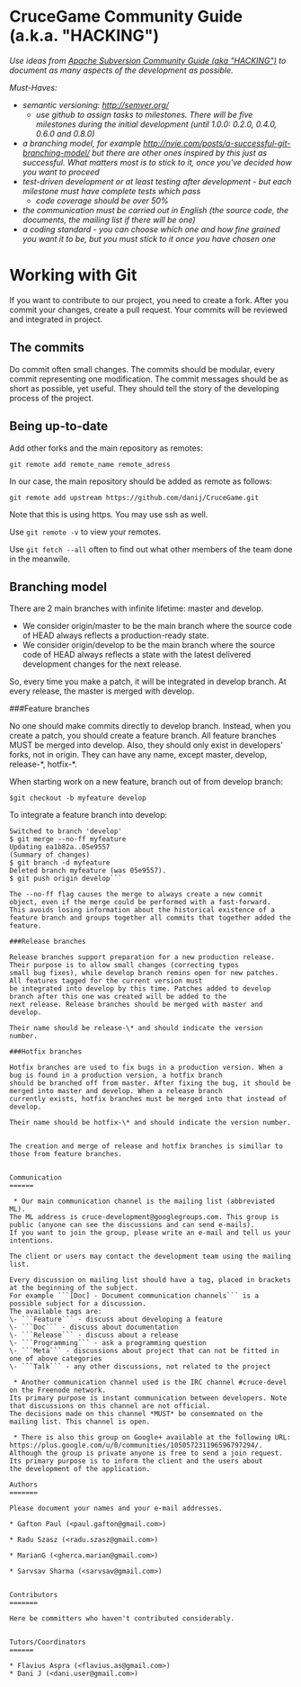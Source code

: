 CruceGame Community Guide (a.k.a. "HACKING")
=========

*Use ideas from [Apache Subversion Community Guide (aka "HACKING")](http://subversion.apache.org/docs/community-guide/)
to document as many aspects of the development as possible.*

*Must-Haves:*

* *semantic versioning: http://semver.org/*
  * *use github to assign tasks to milestones. There will be five milestones
    during the initial development (until 1.0.0: 0.2.0, 0.4.0, 0.6.0 and 0.8.0)*
* *a branching model, for example http://nvie.com/posts/a-successful-git-branching-model/
  but there are other ones inspired by this just as successful. What matters most
  is to stick to it, once you've decided how you want to proceed*
* *test-driven development or at least testing after development - but each
  milestone must have complete tests which pass*
  * *code coverage should be over 50%*
* *the communication must be carried out in English (the source code, the documents,
  the mailing list if there will be one)*
* *a coding standard - you can choose which one and how fine grained you want it
  to be, but you must stick to it once you have chosen one*


Working with Git
======

If you want to contribute to our project, you need to create a fork.
After you commit your changes, create a pull request. Your commits will be reviewed and integrated in project.

The commits
------
Do commit often small changes. The commits should be modular, every commit
representing one modification. The commit messages should be as short as
possible, yet useful. They should tell the story of the developing process
of the project.

Being up-to-date
------
Add other forks and the main repository as remotes:

```git remote add remote_name remote_adress```

In our case, the main repository should be added as remote as follows:

```git remote add upstream https://github.com/danij/CruceGame.git```

Note that this is using https. You may use ssh as well.

Use ```git remote -v``` to view your remotes.

Use ```git fetch --all``` often to find out what other members of the team
done in the meanwile.

Branching model
------

There are 2 main branches with infinite lifetime: master and develop.
* We consider origin/master to be the main branch where the source code of HEAD always reflects a production-ready state.
* We consider origin/develop to be the main branch where the source code of HEAD always reflects a state with the latest
delivered development changes for the next release.

So, every time you make a patch, it will be integrated in develop branch. 
At every release, the master is merged with develop.

###Feature branches

No one should make commits directly to develop branch. Instead, when you create a patch, you should create a feature branch.
All feature branches MUST be merged into develop. Also, they should only exist in developers' forks, not in origin.
They can have any name, except master, develop, release-\*, hotfix-\*.

When starting work on a new feature, branch out of from develop branch:

```$git checkout -b myfeature develop```

To integrate a feature branch into develop:

```$ git checkout develop
Switched to branch 'develop'
$ git merge --no-ff myfeature
Updating ea1b82a..05e9557
(Summary of changes)
$ git branch -d myfeature
Deleted branch myfeature (was 05e9557).
$ git push origin develop```

The --no-ff flag causes the merge to always create a new commit object, even if the merge could be performed with a fast-forward.
This avoids losing information about the historical existence of a feature branch and groups together all commits that together added the feature. 

###Release branches

Release branches support preparation for a new production release. Their purpose is to allow small changes (correcting typos
small bug fixes), while develop branch remins open for new patches. All features tagged for the current version must
be integrated into develop by this time. Patches added to develop branch after this one was created will be added to the
next release. Release branches should be merged with master and develop.

Their name should be release-\* and should indicate the version number.

###Hotfix branches

Hotfix branches are used to fix bugs in a production version. When a bug is found in a production version, a hotfix branch
should be branched off from master. After fixing the bug, it should be merged into master and develop. When a release branch
currently exists, hotfix branches must be merged into that instead of develop.

Their name should be hotfix-\* and should indicate the version number.


The creation and merge of release and hotfix branches is simillar to those from feature branches.


Communication
======

 * Our main communication channel is the mailing list (abbreviated ML).
The ML address is cruce-development@googlegroups.com. This group is public (anyone can see the discussions and can send e-mails).
If you want to join the group, please write an e-mail and tell us your intentions.

The client or users may contact the development team using the mailing list.

Every discussion on mailing list should have a tag, placed in brackets at the beginning of the subject.
For example ```[Doc] - Document communication channels``` is a possible subject for a discussion.
The available tags are:  
\- ```Feature``` - discuss about developing a feature  
\- ```Doc``` - discuss about documentation  
\- ```Release``` - discuss about a release  
\- ```Programming``` - ask a programming question  
\- ```Meta``` - discussions about project that can not be fitted in one of above categories  
\- ```Talk``` - any other discussions, not related to the project  

 * Another communication channel used is the IRC channel #cruce-devel on the Freenode network.
Its primary purpose is instant communication between developers. Note that discussions on this channel are not official.
The decisions made on this channel *MUST* be consemnated on the mailing list. This channel is open.

 * There is also this group on Google+ available at the following URL: https://plus.google.com/u/0/communities/105057231196596797294/.
Although the group is private anyone is free to send a join request. Its primary purpose is to inform the client and the users about
the development of the application.

Authors
=======

Please document your names and your e-mail addresses.

* Gafton Paul (<paul.gafton@gmail.com>)

* Radu Szasz (<radu.szasz@gmail.com>)

* MarianG (<gherca.marian@gmail.com>)

* Sarvsav Sharma (<sarvsav@gmail.com>)


Contributors
=======

Here be committers who haven't contributed considerably.


Tutors/Coordinators
======

* Flavius Aspra (<flavius.as@gmail.com>)
* Dani J (<dani.user@gmail.com>)
